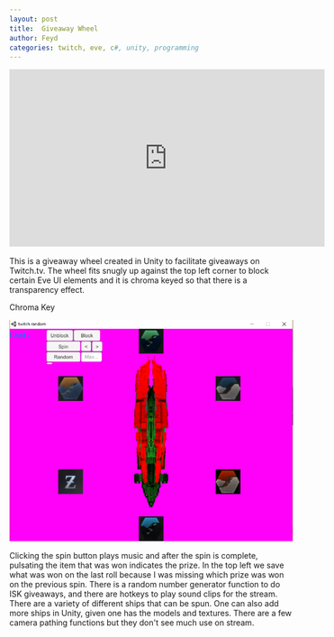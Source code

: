 ```yaml
---
layout: post
title:  Giveaway Wheel
author: Feyd
categories: twitch, eve, c#, unity, programming
---
```

<div class="videoWrapper">
<iframe width="560" height="315" src="https://www.youtube.com/embed/ZnCCFtpPYkM?rel=0" frameborder="0" allow="autoplay; encrypted-media" allowfullscreen></iframe></div>
<p />

This is a giveaway wheel created in Unity to facilitate giveaways on Twitch.tv.  The wheel fits snugly up against the top left corner to block certain Eve UI elements and it is chroma keyed so that there is a transparency effect.

Chroma Key

![Chroma Key](../assets/portfolio-images/0-wheel.png)

Clicking the spin button plays music and after the spin is complete, pulsating the item that was won indicates the prize.  In the top left we save what was won on the last roll because I was missing which prize was won on the previous spin. There is a random number generator function to do ISK giveaways, and there are hotkeys to play sound clips for the stream.  There are a variety of different ships that can be spun.  One can also add more ships in Unity, given one has the models and textures.  There are a few camera pathing functions but they don't see much use on stream.


